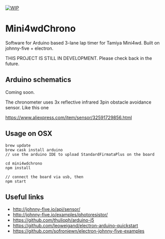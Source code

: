 [![WIP](https://img.shields.io/badge/status-WORK%20IN%20PROGRESS-red.svg)](https://github.com/Pimentoso/mini4wdchrono)

# Mini4wdChrono

Software for Arduino based 3-lane lap timer for Tamiya Mini4wd. Built on johnny-five + electron.

THIS PROJECT IS STILL IN DEVELOPMENT. Please check back in the future.

## Arduino schematics

Coming soon.

The chronometer uses 3x reflective infrared 3pin obstacle avoidance sensor. Like this one

https://www.aliexpress.com/item/sensor/32591729856.html

## Usage on OSX

```
brew update
brew cask install arduino
// use the arduino IDE to upload StandardFirmataPlus on the board

cd mini4wdchrono
npm install

// connect the board via usb, then
npm start
```

## Useful links

- http://johnny-five.io/api/sensor/
- http://johnny-five.io/examples/photoresistor/
- https://github.com/thulioph/arduino-j5
- https://github.com/leoweigand/electron-arduino-quickstart
- https://github.com/sofroniewn/electron-johnny-five-examples

